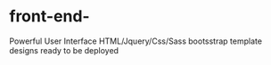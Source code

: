 # front-end-
Powerful User Interface HTML/Jquery/Css/Sass bootsstrap template designs ready to be deployed

